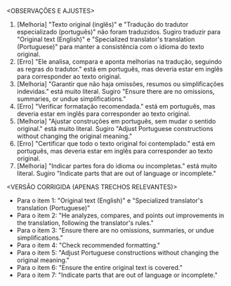 <OBSERVAÇÕES E AJUSTES>
1. [Melhoria] "Texto original (inglês)" e "Tradução do tradutor especializado (português)" não foram traduzidos. Sugiro traduzir para "Original text (English)" e "Specialized translator's translation (Portuguese)" para manter a consistência com o idioma do texto original.
2. [Erro] "Ele analisa, compara e aponta melhorias na tradução, seguindo as regras do tradutor." está em português, mas deveria estar em inglês para corresponder ao texto original.
3. [Melhoria] "Garantir que não haja omissões, resumos ou simplificações indevidas." está muito literal. Sugiro "Ensure there are no omissions, summaries, or undue simplifications."
4. [Erro] "Verificar formatação recomendada." está em português, mas deveria estar em inglês para corresponder ao texto original.
5. [Melhoria] "Ajustar construções em português, sem mudar o sentido original." está muito literal. Sugiro "Adjust Portuguese constructions without changing the original meaning."
6. [Erro] "Certificar que todo o texto original foi contemplado." está em português, mas deveria estar em inglês para corresponder ao texto original.
7. [Melhoria] "Indicar partes fora do idioma ou incompletas." está muito literal. Sugiro "Indicate parts that are out of language or incomplete."

<VERSÃO CORRIGIDA (APENAS TRECHOS RELEVANTES)>
- Para o item 1: "Original text (English)" e "Specialized translator's translation (Portuguese)"
- Para o item 2: "He analyzes, compares, and points out improvements in the translation, following the translator's rules."
- Para o item 3: "Ensure there are no omissions, summaries, or undue simplifications."
- Para o item 4: "Check recommended formatting."
- Para o item 5: "Adjust Portuguese constructions without changing the original meaning."
- Para o item 6: "Ensure the entire original text is covered."
- Para o item 7: "Indicate parts that are out of language or incomplete."